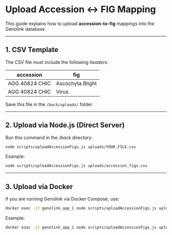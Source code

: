 # Upload Accession ↔ FIG Mapping

This guide explains how to upload **accession-to-fig** mappings into the Genolink database.

---

## 1. CSV Template

The CSV file must include the following *headers*:

| accession       | fig              |
|-----------------|------------------|
| AGG 40824 CHIC    | Ascochyta Blight |
| AGG 40824 CHIC    | Virus           |

Save this file in the `/back/uploads/` folder.

---

## 2. Upload via Node.js (Direct Server)

Run this command in the */back* directory:

```bash
node scripts/uploadAccessionFigs.js uploads/YOUR_FILE.csv
```
Example:
```bash
node scripts/uploadAccessionFigs.js uploads/accession_figs.csv
```

---

## 3. Upload via Docker
If you are running Genolink via Docker Compose, use:

```bash
docker exec -it genolink_app_1 node scripts/uploadAccessionFigs.js uploads/YOUR_FILE.csv
```
Example:

```bash
docker exec -it genolink_app_1 node scripts/uploadAccessionFigs.js uploads/accession_figs.csv
```
